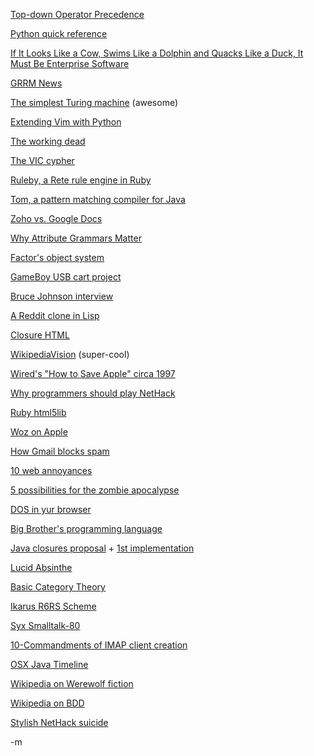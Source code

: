 <a href="http://javascript.crockford.com/tdop/tdop.html">Top-down Operator Precedence</a><br/>

<a href="http://rgruet.free.fr/#QuickRef">Python quick reference</a><br/>

<a href="http://www.subtraction.com/archives/2007/1019_if_it_looks_.php">If It Looks Like a Cow, Swims Like a Dolphin and Quacks Like a Duck, It Must Be Enterprise Software</a><br/>

<a href="http://www.georgerrmartin.com/news.html">GRRM News</a><br/>

<a href="http://blog.wolfram.com/2007/10/the_prize_is_won_the_simplest.html">The simplest Turing machine</a> (awesome)<br/>

<a href="http://www.builderau.com.au/program/python/soa/Extending-Vim-with-Python/0,2000064084,339283181,00.htm">Extending Vim with Python</a><br/>

<a href="http://www.lifereboot.com/2007/the-working-dead/">The working dead</a><br/>

<a href="http://www.quadibloc.com/crypto/pp1324.htm">The VIC cypher</a><br/>

<a href="http://ruleby.org/wiki/Ruleby">Ruleby, a Rete rule engine in Ruby</a><br/>

<a href="http://tom.loria.fr/demoTomJPA.htm">Tom, a pattern matching compiler for Java</a><br/>

<a href="http://lifehacker.com/software/lifehacker-faceoff/zoho-suite-vs-google-docs-315256.php">Zoho vs. Google Docs</a><br/>

<a href="http://www.haskell.org/tmrwiki/WhyAttributeGrammarsMatter">Why Attribute Grammars Matter</a><br/>

<a href="http://useless-factor.blogspot.com/2007/10/factors-object-system.html">Factor's object system</a><br/>

<a href="http://www.8bc.org/forums/viewtopic.php?pid=11782#p11782">GameBoy USB cart project</a><br/>

<a href="http://itc.conversationsnetwork.org/shows/detail3395.html">Bruce Johnson interview</a><br/>

<a href="http://www.lispcast.com/index.php/2007/10/lispcast-writing-a-simple-reddit-clone-in-common-lisp/">A Reddit clone in Lisp</a><br/>

<a href="http://common-lisp.net/project/closure/closure-html/">Closure HTML</a><br/>

<a href="http://www.lkozma.net/wpv/index.html">WikipediaVision</a> (super-cool)<br/>

<a href="http://cultofmac.com/?p=1415">Wired's "How to Save Apple" circa 1997</a><br/>

<a href="http://www.litanyagainstfear.com/blog/4/why-every-programmer-should-play-nethack/">Why programmers should play NetHack</a><br/>

<a href="http://code.google.com/p/html5lib/">Ruby html5lib</a><br/>

<a href="http://laptopmag.com/Features/The-Way-it-Woz-Steve-Wozniak-on-All-Things-Apple.htm?page=0">Woz on Apple</a><br/>

<a href="http://googlesystem.blogspot.com/2007/10/how-gmail-blocks-spam.html">How Gmail blocks spam</a><br/>

<a href="http://www.pcworld.com/article/id,138872/article.html">10 web annoyances</a><br/>

<a href="http://www.cracked.com/article_15643_5-scientific-reasons-zombie-apocalypse-could-actually-happen.html">5 possibilities for the zombie apocalypse</a><br/>

<a href="http://www.workvsplay.com/web-stuff/my-web-based-stuff/DOS-in-your-browser">DOS in yur browser</a><br/>

<a href="http://blog.wired.com/27bstroke6/2007/10/att-invents-pro.html">Big Brother's programming language</a><br/>

<a href="http://www.javac.info/consensus-closures-jsr.html">Java closures proposal</a> + <a href="http://gafter.blogspot.com/2007/10/java-closures-first-prototype.html">1st implementation</a><br/>

<a href="http://www.drinklucid.com/lucid_home.cfm">Lucid Absinthe</a><br/>

<a href="http://citeseer.ist.psu.edu/martini96element.html">Basic Category Theory</a><br/>

<a href="http://www.cs.indiana.edu/~aghuloum/ikarus/index.html">Ikarus R6RS Scheme</a><br/>

<a href="http://code.google.com/p/syx/">Syx Smalltalk-80</a><br/>

<a href="http://www.dovecot.org/client-commandments.txt">10-Commandments of IMAP client creation</a><br/>

<a href="http://stuffthathappens.com/blog/2007/10/28/os-x-java-definitive-timeline/">OSX Java Timeline</a><br/>

<a href="http://en.wikipedia.org/wiki/Werewolf_fiction">Wikipedia on Werewolf fiction</a><br/>

<a href="http://en.wikipedia.org/wiki/Behavior_driven_development">Wikipedia on BDD</a><br/>

<a href="http://groups.google.com/group/rec.games.roguelike.nethack/msg/beddbbf83d4a369d">Stylish NetHack suicide</a><br/>

-m